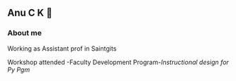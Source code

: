 ## Anu C K 👋
### About me
Working as Assistant prof in Saintgits

Workshop attended
-Faculty Development Program-*Instructional design for Py Pgm*

<!--
**AnuCKunjachan/AnuCKunjachan** is a ✨ _special_ ✨ repository because its `README.md` (this file) appears on your GitHub profile.

Here are some ideas to get you started:

- 🔭 I’m currently working on ...
- 🌱 I’m currently learning ...
- 👯 I’m looking to collaborate on ...
- 🤔 I’m looking for help with ...
- 💬 Ask me about ...
- 📫 How to reach me: ...
- 😄 Pronouns: ...
- ⚡ Fun fact: ...
-->
